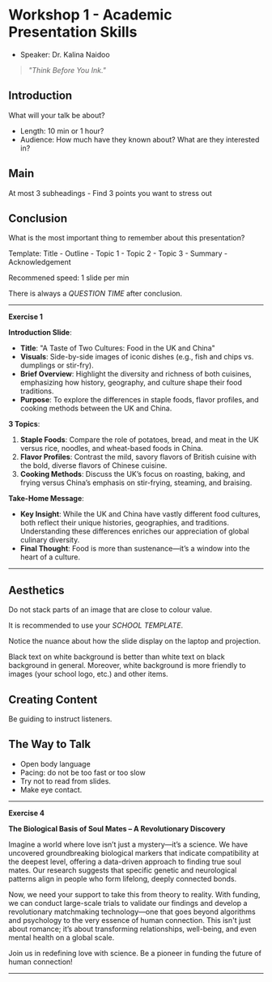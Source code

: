 # Workshop 1 - Academic Presentation Skills

- Speaker: Dr. Kalina Naidoo

> *"Think Before You Ink."*

## Introduction

What will your talk be about?

- Length: 10 min or 1 hour?
- Audience: How much have they known about? What are they interested in?

## Main

At most 3 subheadings - Find 3 points you want to stress out

## Conclusion

What is the most important thing to remember about this presentation?

Template: Title - Outline - Topic 1 - Topic 2 - Topic 3 - Summary - Acknowledgement

Recommened speed: 1 slide per min

There is always a *QUESTION TIME* after conclusion.

---

**Exercise 1**

**Introduction Slide**:

- **Title**: "A Taste of Two Cultures: Food in the UK and China"
- **Visuals**: Side-by-side images of iconic dishes (e.g., fish and chips vs. dumplings or stir-fry).
- **Brief Overview**: Highlight the diversity and richness of both cuisines, emphasizing how history, geography, and culture shape their food traditions.
- **Purpose**: To explore the differences in staple foods, flavor profiles, and cooking methods between the UK and China.

**3 Topics**:

1. **Staple Foods**: Compare the role of potatoes, bread, and meat in the UK versus rice, noodles, and wheat-based foods in China.
2. **Flavor Profiles**: Contrast the mild, savory flavors of British cuisine with the bold, diverse flavors of Chinese cuisine.
3. **Cooking Methods**: Discuss the UK’s focus on roasting, baking, and frying versus China’s emphasis on stir-frying, steaming, and braising.

**Take-Home Message**:

- **Key Insight**: While the UK and China have vastly different food cultures, both reflect their unique histories, geographies, and traditions. Understanding these differences enriches our appreciation of global culinary diversity.
- **Final Thought**: Food is more than sustenance—it’s a window into the heart of a culture.

---

## Aesthetics

Do not stack parts of an image that are close to colour value.

It is recommended to use your *SCHOOL TEMPLATE*.

Notice the nuance about how the slide display on the laptop and projection.

Black text on white background is better than white text on black background in general. Moreover, white background is more friendly to images (your school logo, etc.) and other items.

## Creating Content

Be guiding to instruct listeners.

## The Way to Talk

- Open body language
- Pacing: do not be too fast or too slow
- Try not to read from slides.
- Make eye contact.

---

**Exercise 4**

**The Biological Basis of Soul Mates – A Revolutionary Discovery**

Imagine a world where love isn’t just a mystery—it’s a science. We have uncovered groundbreaking biological markers that indicate compatibility at the deepest level, offering a data-driven approach to finding true soul mates. Our research suggests that specific genetic and neurological patterns align in people who form lifelong, deeply connected bonds.

Now, we need your support to take this from theory to reality. With funding, we can conduct large-scale trials to validate our findings and develop a revolutionary matchmaking technology—one that goes beyond algorithms and psychology to the very essence of human connection. This isn't just about romance; it’s about transforming relationships, well-being, and even mental health on a global scale.

Join us in redefining love with science. Be a pioneer in funding the future of human connection!

---
